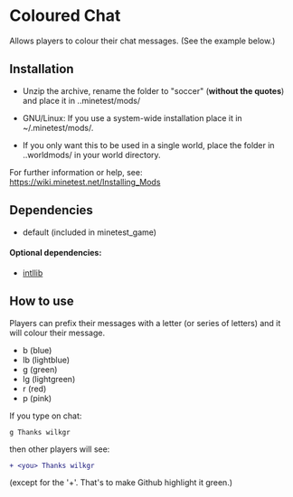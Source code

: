 # Coloured Chat
Allows players to colour their chat messages.
(See the example below.)

## Installation
- Unzip the archive, rename the folder to "soccer" (**without the quotes**) and
place it in ..minetest/mods/

- GNU/Linux: If you use a system-wide installation place
    it in ~/.minetest/mods/.

- If you only want this to be used in a single world, place
    the folder in ..worldmods/ in your world directory.

For further information or help, see:
https://wiki.minetest.net/Installing_Mods

## Dependencies
- default (included in minetest_game)
#### Optional dependencies:
- [intllib](https://github.com/minetest-mods/intllib)

## How to use
Players can prefix their messages with a letter (or series of letters) and it will colour their message. 
* b (blue)
* lb (lightblue)
* g (green)
* lg (lightgreen)
* r (red)
* p (pink)

If you type on chat:
```
g Thanks wilkgr
```
then other players will see:
```diff
+ <you> Thanks wilkgr
```
(except for the '+'. That's to make Github highlight it green.)
